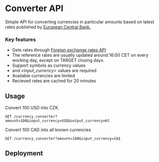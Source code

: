 # Converter API
Simple API for converting currencies in particular amounts based on latest rates published by [European Central Bank.](https://www.ecb.europa.eu/stats/policy_and_exchange_rates/euro_reference_exchange_rates/html/index.en.html)

### Key features
- Gets rates through [Foreign exchange rates API](https://exchangeratesapi.io/)
- The reference rates are usually updated around 16:00 CET on every working day, except on TARGET closing days.  
- Support symbols as currency values
- *<amount>* and *<input_currency>* values are required 
- Available currencies are limited
- Recieved rates are cached for 20 minutes

## Usage
Convert 100 USD into CZK.
```http
GET /currency_converter?amount=100&input_currency=USD&output_currency=Kč
```

Convert 100 CAD into all known currencies
```http
GET /currency_converter?amount=100&input_currency=CA$
```

## Deployment

